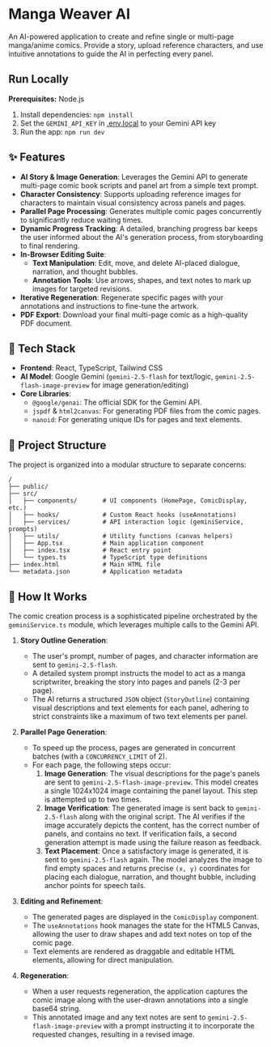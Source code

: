 # Manga Weaver AI

An AI-powered application to create and refine single or multi-page manga/anime comics. Provide a story, upload reference characters, and use intuitive annotations to guide the AI in perfecting every panel.


## Run Locally

**Prerequisites:**  Node.js


1. Install dependencies:
   `npm install`
2. Set the `GEMINI_API_KEY` in [.env.local](.env.local) to your Gemini API key
3. Run the app:
   `npm run dev`

## ✨ Features

- **AI Story & Image Generation**: Leverages the Gemini API to generate multi-page comic book scripts and panel art from a simple text prompt.
- **Character Consistency**: Supports uploading reference images for characters to maintain visual consistency across panels and pages.
- **Parallel Page Processing**: Generates multiple comic pages concurrently to significantly reduce waiting times.
- **Dynamic Progress Tracking**: A detailed, branching progress bar keeps the user informed about the AI's generation process, from storyboarding to final rendering.
- **In-Browser Editing Suite**:
    - **Text Manipulation**: Edit, move, and delete AI-placed dialogue, narration, and thought bubbles.
    - **Annotation Tools**: Use arrows, shapes, and text notes to mark up images for targeted revisions.
- **Iterative Regeneration**: Regenerate specific pages with your annotations and instructions to fine-tune the artwork.
- **PDF Export**: Download your final multi-page comic as a high-quality PDF document.

## 🚀 Tech Stack

- **Frontend**: React, TypeScript, Tailwind CSS
- **AI Model**: Google Gemini (`gemini-2.5-flash` for text/logic, `gemini-2.5-flash-image-preview` for image generation/editing)
- **Core Libraries**:
    - `@google/genai`: The official SDK for the Gemini API.
    - `jspdf` & `html2canvas`: For generating PDF files from the comic pages.
    - `nanoid`: For generating unique IDs for pages and text elements.

## 📂 Project Structure

The project is organized into a modular structure to separate concerns:

```
/
├── public/
├── src/
│   ├── components/       # UI components (HomePage, ComicDisplay, etc.)
│   ├── hooks/            # Custom React hooks (useAnnotations)
│   ├── services/         # API interaction logic (geminiService, prompts)
│   ├── utils/            # Utility functions (canvas helpers)
│   ├── App.tsx           # Main application component
│   ├── index.tsx         # React entry point
│   └── types.ts          # TypeScript type definitions
├── index.html            # Main HTML file
└── metadata.json         # Application metadata
```

## 🧠 How It Works

The comic creation process is a sophisticated pipeline orchestrated by the `geminiService.ts` module, which leverages multiple calls to the Gemini API.

1.  **Story Outline Generation**:
    - The user's prompt, number of pages, and character information are sent to `gemini-2.5-flash`.
    - A detailed system prompt instructs the model to act as a manga scriptwriter, breaking the story into pages and panels (2-3 per page).
    - The AI returns a structured `JSON` object (`StoryOutline`) containing visual descriptions and text elements for each panel, adhering to strict constraints like a maximum of two text elements per panel.

2.  **Parallel Page Generation**:
    - To speed up the process, pages are generated in concurrent batches (with a `CONCURRENCY_LIMIT` of 2).
    - For each page, the following steps occur:
        1.  **Image Generation**: The visual descriptions for the page's panels are sent to `gemini-2.5-flash-image-preview`. This model creates a single 1024x1024 image containing the panel layout. This step is attempted up to two times.
        2.  **Image Verification**: The generated image is sent back to `gemini-2.5-flash` along with the original script. The AI verifies if the image accurately depicts the content, has the correct number of panels, and contains no text. If verification fails, a second generation attempt is made using the failure reason as feedback.
        3.  **Text Placement**: Once a satisfactory image is generated, it is sent to `gemini-2.5-flash` again. The model analyzes the image to find empty spaces and returns precise `(x, y)` coordinates for placing each dialogue, narration, and thought bubble, including anchor points for speech tails.

3.  **Editing and Refinement**:
    - The generated pages are displayed in the `ComicDisplay` component.
    - The `useAnnotations` hook manages the state for the HTML5 Canvas, allowing the user to draw shapes and add text notes on top of the comic page.
    - Text elements are rendered as draggable and editable HTML elements, allowing for direct manipulation.

4.  **Regeneration**:
    - When a user requests regeneration, the application captures the comic image along with the user-drawn annotations into a single base64 string.
    - This annotated image and any text notes are sent to `gemini-2.5-flash-image-preview` with a prompt instructing it to incorporate the requested changes, resulting in a revised image.
